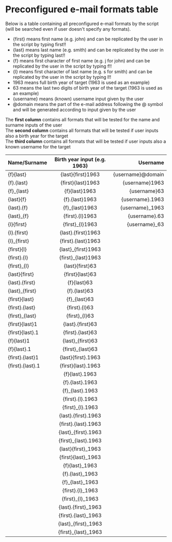 # Preconfigured e-mail formats table
Below is a table containing all preconfigured e-mail formats by the script (will be searched even if user doesn't specify any formats).
- {first} means first name (e.g. john) and can be replicated by the user in the script by typing first!!
- {last} means last name (e.g. smith) and can be replicated by the user in the script by typing last!!
- {f} means first character of first name (e.g. j for john) and can be replicated by the user in the script by typing f!!
- {l} means first character of last name (e.g. s for smith) and can be replicated by the user in the script by typing l!!
- 1963 means full birth year of target (1963 is used as an example)
- 63 means the last two digits of birth year of the target (1963 is used as an example)
- {username} means (known) username input given by the user
- @domain means the part of the e-mail address following the @ symbol and will be generated according to input given by the user

The **first column** contains all formats that will be tested for the name and surname inputs of the user <br/>
The **second column** contains all formats that will be tested if user inputs also a birth year for the target <br/>
The **third column** contains all formats that will be tested if user inputs also a known username for the target <br/>

| **Name/Surname**        | **Birth year input (e.g. 1963)**           | **Username**       |
| -------------       | :-------------:                        | -----:          |
| {f}{last}	          | {last}{first}1963	                     | {username}@domain|
| {f}.{last}	        | {first}{last}1963	                     | {username}1963   |
| {f}_{last}	        | {f}{last}1963	                         | {username}63     |
| {last}{f}	          | {f}.{last}1963	                         | {username}.1963  |
| {last}.{f}	        | {f}_{last}1963	                         | {username}_1963  |
| {last}_{f}	        | {first}.{l}1963	                       | {username}.63    |
| {l}{first}	        | {first}_{l}1963	                       | {username}_63    |
| {l}.{first}	        | {last}.{first}1963                     |                 |
| {l}_{first}	        | {first}.{last}1963                     |                 |
| {first}{l}	          | {last}_{first}1963                     |                 |
| {first}.{l}	          | {first}_{last}1963                     |                 |
| {first}_{l}	          | {last}{first}63                     |                 |
| {last}{first}	        | {first}{last}63                     |                 |
| {last}.{first}	      | {f}{last}63                     |                 |
| {last}_{first}	      | {f}.{last}63                     |                 |
| {first}{last}	        | {f}_{last}63                     |                 |
| {first}.{last}	      | {first}.{l}63                     |                 |
| {first}_{last}	      | {first}_{l}63                     |                 |
| {first}{last}1	      | {last}.{first}63                     |                 |
| {first}{last}.1	      | {first}.{last}63                     |                 |
| {f}{last}1	          | {last}_{first}63                     |                 |
| {f}{last}.1	          | {first}_{last}63                     |                 |
| {first}.{last}1	      | {last}{first}.1963                     |                 |
| {first}.{last}.1	    | {first}{last}.1963                     |                 |
|                       | {f}{last}.1963                     |                 |
|                       | {f}.{last}.1963                     |                 |
|                       | {f}_{last}.1963                     |                 |
|                       | {first}.{l}.1963                     |                 |
|                       | {first}_{l}.1963                     |                 |
|                       | {last}.{first}.1963                     |                 |
|                       | {first}.{last}.1963                     |                 |
|                       | {last}_{first}.1963                     |                 |
|                       | {first}_{last}.1963                     |                 |
|                       | {last}{first}_1963                     |                 |
|                       | {first}{last}_1963                     |                 |
|                       | {f}{last}_1963                     |                 |
|                       | {f}.{last}_1963                     |                 |
|                       | {f}_{last}_1963                     |                 |
|                       | {first}.{l}_1963                     |                 |
|                       | {first}_{l}_1963                     |                 |
|                       | {last}.{first}_1963                     |                 |
|                       | {first}.{last}_1963                     |                 |
|                       | {last}_{first}_1963                     |                 |
|                       | {first}_{last}_1963                     |                 |
